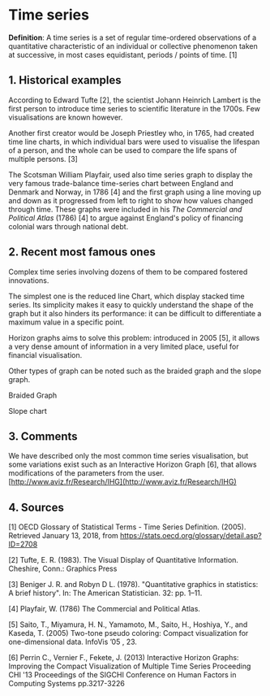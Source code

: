 # Time series

**Definition**: A time series is a set of regular time-ordered observations of a quantitative characteristic of an individual or collective phenomenon taken at successive, in most cases equidistant, periods / points of time. [1]

## 1. Historical examples
According to Edward Tufte [2], the scientist Johann Heinrich Lambert is the first person to introduce time series to scientific literature in the 1700s. Few visualisations are known however.

Another first creator would be Joseph Priestley who, in 1765, had created time line charts, in which individual bars were used to visualise the lifespan of a person, and the whole can be used to compare the life spans of multiple persons. [3]
 
The Scotsman William Playfair, used also time series graph to display the very famous  trade-balance time-series chart between England and Denmark and Norway, in 1786 [4] and the first graph using a line moving up and down as it progressed from left to right to show how values changed through time. These graphs were included in his *The Commercial and Political Atlas* (1786) [4] to argue against England's policy of financing colonial wars through national debt.

 
## 2. Recent most famous ones
Complex time series involving dozens of them to be compared fostered innovations.

The simplest one is the reduced line Chart, which display stacked time series. Its simplicity makes it easy to quickly understand the shape of the graph but it also hinders its performance: it can be difficult to differentiate a maximum value in a specific point.

Horizon graphs aims to solve this problem: introduced in 2005 [5], it allows a very dense amount of information in a very limited place, useful for financial visualisation.

Other types of graph can be noted such as the braided graph and the slope graph.
 
Braided Graph

Slope chart

## 3. Comments
We have described only the most common time series visualisation, but some variations exist such as an Interactive Horizon Graph [6], that allows modifications of the parameters from the user. [http://www.aviz.fr/Research/IHG](http://www.aviz.fr/Research/IHG)

## 4. Sources

[1] OECD Glossary of Statistical Terms - Time Series Definition. (2005). Retrieved January 13, 2018, from https://stats.oecd.org/glossary/detail.asp?ID=2708

[2] Tufte, E. R. (1983). The Visual Display of Quantitative Information. Cheshire, Conn.: Graphics Press

[3] Beniger J. R. and Robyn D L. (1978). "Quantitative graphics in statistics: A brief history". In: The American Statistician. 32: pp. 1–11. 

[4] Playfair, W. (1786) The Commercial and Political Atlas.

[5] Saito, T., Miyamura, H. N., Yamamoto, M., Saito, H., Hoshiya, Y., and Kaseda, T. (2005) Two-tone pseudo coloring: Compact visualization for one-dimensional data. InfoVis ’05 , 23.

[6] Perrin C., Vernier F., Fekete, J. (2013) Interactive Horizon Graphs: Improving the Compact Visualization of Multiple Time Series Proceeding CHI '13 Proceedings of the SIGCHI Conference on Human Factors in Computing Systems pp.3217-3226
